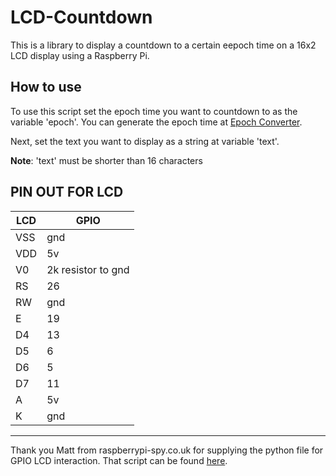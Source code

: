# LCD-Countdown

This is a library to display a countdown to a certain eepoch time on a 16x2 LCD display using a Raspberry Pi. 

## How to use

To use this script set the epoch time you want to countdown to as the variable 'epoch'. 
You can generate the epoch time at [Epoch Converter](https://www.epochconverter.com/).

Next, set the text you want to display as a string at variable 'text'.

**Note**: 'text' must be shorter than 16 characters 

## PIN OUT FOR LCD
| LCD | GPIO |
|-----|------|
| VSS | gnd |
| VDD | 5v |
| V0 | 2k resistor to gnd |
| RS | 26 |
| RW | gnd |
| E | 19 |
| D4 | 13 |
| D5 | 6 |
| D6 | 5 |
| D7 | 11 |
| A | 5v |
| K | gnd |

<hr/>

Thank you Matt from raspberrypi-spy.co.uk for supplying the python file for GPIO LCD interaction. That script can be found [here](https://www.raspberrypi-spy.co.uk/2012/07/16x2-lcd-module-control-using-python/).


